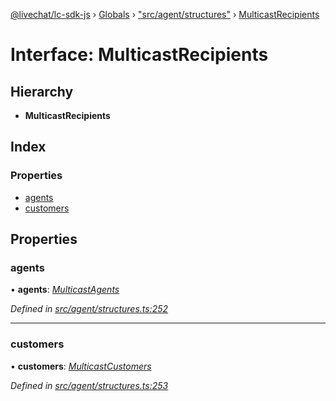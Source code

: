 [@livechat/lc-sdk-js](../README.md) › [Globals](../globals.md) › ["src/agent/structures"](../modules/_src_agent_structures_.md) › [MulticastRecipients](_src_agent_structures_.multicastrecipients.md)

# Interface: MulticastRecipients

## Hierarchy

* **MulticastRecipients**

## Index

### Properties

* [agents](_src_agent_structures_.multicastrecipients.md#agents)
* [customers](_src_agent_structures_.multicastrecipients.md#customers)

## Properties

###  agents

• **agents**: *[MulticastAgents](_src_agent_structures_.multicastagents.md)*

*Defined in [src/agent/structures.ts:252](https://github.com/livechat/lc-sdk-js/blob/ce4846a/src/agent/structures.ts#L252)*

___

###  customers

• **customers**: *[MulticastCustomers](_src_agent_structures_.multicastcustomers.md)*

*Defined in [src/agent/structures.ts:253](https://github.com/livechat/lc-sdk-js/blob/ce4846a/src/agent/structures.ts#L253)*
